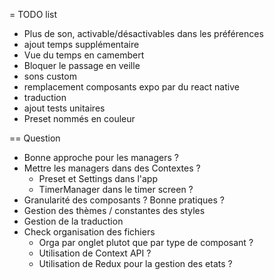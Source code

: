 = TODO list

* Plus de son, activable/désactivables dans les préférences
* ajout temps supplémentaire
* Vue du temps en camembert
* Bloquer le passage en veille
* sons custom
* remplacement composants expo par du react native
* traduction
* ajout tests unitaires
* Preset nommés en couleur


== Question

* Bonne approche pour les managers ?
* Mettre les managers dans des Contextes ?
  * Preset et Settings dans l'app
  * TimerManager dans le timer screen ?
* Granularité des composants ? Bonne pratiques ?
* Gestion des thèmes / constantes des styles
* Gestion de la traduction
* Check organisation des fichiers
  * Orga par onglet plutot que par type de composant ?
  * Utilisation de Context API ?
  * Utilisation de Redux pour la gestion des etats ?